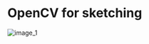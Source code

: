 # OpenCV for sketching
![image_1](https://user-images.githubusercontent.com/48753146/150712966-86100c46-e8f0-4c9e-b527-e00f96b34d91.png)
